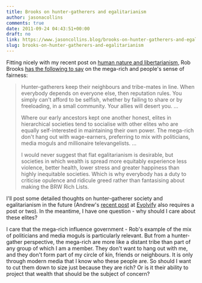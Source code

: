 ```yaml
---
title: Brooks on hunter-gatherers and egalitarianism
author: jasonacollins
comments: true
date: 2011-09-24 04:43:51+00:00
draft: no
link: https://www.jasoncollins.blog/brooks-on-hunter-gatherers-and-egalitarianism/
slug: brooks-on-hunter-gatherers-and-egalitarianism
---
```


Fitting nicely with my recent post on [human nature and libertarianism](https://www.jasoncollins.blog/human-nature-and-libertarianism/), Rob Brooks [has the following to say](http://www.smh.com.au/opinion/society-and-culture/playing-fair-keeps-us-grounded-20110923-1kpat.html) on the mega-rich and people's sense of fairness:


<blockquote>Hunter-gatherers keep their neighbours and tribe-mates in line. When everybody depends on everyone else, then reputation rules. You simply can't afford to be selfish, whether by failing to share or by freeloading, in a small community. Your allies will desert you. ...

Where our early ancestors kept one another honest, elites in hierarchical societies tend to socialise with other elites who are equally self-interested in maintaining their own power. The mega-rich don't hang out with wage-earners, preferring to mix with politicians, media moguls and millionaire televangelists. ...

I would never suggest that flat egalitarianism is desirable, but societies in which wealth is spread more equitably experience less violence, better health, lower stress and greater happiness than highly inequitable societies. Which is why everybody has a duty to criticise opulence and ridicule greed rather than fantasising about making the BRW Rich Lists.</blockquote>


I'll post some detailed thoughts on hunter-gatherer society and egalitarianism in the future (Andrew's [recent post](http://evolvify.com/hunter-gatherer-paleo-philosophy-libertarianism/) at [Evolvify](http://evolvify.com/) also requires a post or two). In the meantime, I have one question - why should I care about these elites?

I care that the mega-rich influence government - Rob's example of the mix of politicians and media moguls is particularly relevant. But from a hunter-gather perspective, the mega-rich are more like a distant tribe than part of any group of which I am a member. They don't want to hang out with me, and they don't form part of my circle of kin, friends or neighbours. It is only through modern media that I know who these people are. So should I want to cut them down to size just because they are rich? Or is it their ability to project that wealth that should be the subject of concern?
